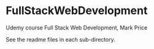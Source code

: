 # FullStackWebDevelopment
Udemy course Full Stack Web Development, Mark Price

See the readme files in each sub-directory.
